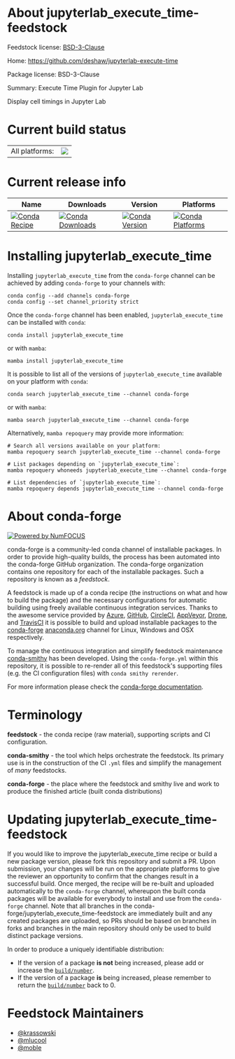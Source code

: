 About jupyterlab_execute_time-feedstock
=======================================

Feedstock license: [BSD-3-Clause](https://github.com/conda-forge/jupyterlab_execute_time-feedstock/blob/main/LICENSE.txt)

Home: https://github.com/deshaw/jupyterlab-execute-time

Package license: BSD-3-Clause

Summary: Execute Time Plugin for Jupyter Lab

Display cell timings in Jupyter Lab

Current build status
====================


<table><tr><td>All platforms:</td>
    <td>
      <a href="https://dev.azure.com/conda-forge/feedstock-builds/_build/latest?definitionId=11684&branchName=main">
        <img src="https://dev.azure.com/conda-forge/feedstock-builds/_apis/build/status/jupyterlab_execute_time-feedstock?branchName=main">
      </a>
    </td>
  </tr>
</table>

Current release info
====================

| Name | Downloads | Version | Platforms |
| --- | --- | --- | --- |
| [![Conda Recipe](https://img.shields.io/badge/recipe-jupyterlab_execute_time-green.svg)](https://anaconda.org/conda-forge/jupyterlab_execute_time) | [![Conda Downloads](https://img.shields.io/conda/dn/conda-forge/jupyterlab_execute_time.svg)](https://anaconda.org/conda-forge/jupyterlab_execute_time) | [![Conda Version](https://img.shields.io/conda/vn/conda-forge/jupyterlab_execute_time.svg)](https://anaconda.org/conda-forge/jupyterlab_execute_time) | [![Conda Platforms](https://img.shields.io/conda/pn/conda-forge/jupyterlab_execute_time.svg)](https://anaconda.org/conda-forge/jupyterlab_execute_time) |

Installing jupyterlab_execute_time
==================================

Installing `jupyterlab_execute_time` from the `conda-forge` channel can be achieved by adding `conda-forge` to your channels with:

```
conda config --add channels conda-forge
conda config --set channel_priority strict
```

Once the `conda-forge` channel has been enabled, `jupyterlab_execute_time` can be installed with `conda`:

```
conda install jupyterlab_execute_time
```

or with `mamba`:

```
mamba install jupyterlab_execute_time
```

It is possible to list all of the versions of `jupyterlab_execute_time` available on your platform with `conda`:

```
conda search jupyterlab_execute_time --channel conda-forge
```

or with `mamba`:

```
mamba search jupyterlab_execute_time --channel conda-forge
```

Alternatively, `mamba repoquery` may provide more information:

```
# Search all versions available on your platform:
mamba repoquery search jupyterlab_execute_time --channel conda-forge

# List packages depending on `jupyterlab_execute_time`:
mamba repoquery whoneeds jupyterlab_execute_time --channel conda-forge

# List dependencies of `jupyterlab_execute_time`:
mamba repoquery depends jupyterlab_execute_time --channel conda-forge
```


About conda-forge
=================

[![Powered by
NumFOCUS](https://img.shields.io/badge/powered%20by-NumFOCUS-orange.svg?style=flat&colorA=E1523D&colorB=007D8A)](https://numfocus.org)

conda-forge is a community-led conda channel of installable packages.
In order to provide high-quality builds, the process has been automated into the
conda-forge GitHub organization. The conda-forge organization contains one repository
for each of the installable packages. Such a repository is known as a *feedstock*.

A feedstock is made up of a conda recipe (the instructions on what and how to build
the package) and the necessary configurations for automatic building using freely
available continuous integration services. Thanks to the awesome service provided by
[Azure](https://azure.microsoft.com/en-us/services/devops/), [GitHub](https://github.com/),
[CircleCI](https://circleci.com/), [AppVeyor](https://www.appveyor.com/),
[Drone](https://cloud.drone.io/welcome), and [TravisCI](https://travis-ci.com/)
it is possible to build and upload installable packages to the
[conda-forge](https://anaconda.org/conda-forge) [anaconda.org](https://anaconda.org/)
channel for Linux, Windows and OSX respectively.

To manage the continuous integration and simplify feedstock maintenance
[conda-smithy](https://github.com/conda-forge/conda-smithy) has been developed.
Using the ``conda-forge.yml`` within this repository, it is possible to re-render all of
this feedstock's supporting files (e.g. the CI configuration files) with ``conda smithy rerender``.

For more information please check the [conda-forge documentation](https://conda-forge.org/docs/).

Terminology
===========

**feedstock** - the conda recipe (raw material), supporting scripts and CI configuration.

**conda-smithy** - the tool which helps orchestrate the feedstock.
                   Its primary use is in the construction of the CI ``.yml`` files
                   and simplify the management of *many* feedstocks.

**conda-forge** - the place where the feedstock and smithy live and work to
                  produce the finished article (built conda distributions)


Updating jupyterlab_execute_time-feedstock
==========================================

If you would like to improve the jupyterlab_execute_time recipe or build a new
package version, please fork this repository and submit a PR. Upon submission,
your changes will be run on the appropriate platforms to give the reviewer an
opportunity to confirm that the changes result in a successful build. Once
merged, the recipe will be re-built and uploaded automatically to the
`conda-forge` channel, whereupon the built conda packages will be available for
everybody to install and use from the `conda-forge` channel.
Note that all branches in the conda-forge/jupyterlab_execute_time-feedstock are
immediately built and any created packages are uploaded, so PRs should be based
on branches in forks and branches in the main repository should only be used to
build distinct package versions.

In order to produce a uniquely identifiable distribution:
 * If the version of a package **is not** being increased, please add or increase
   the [``build/number``](https://docs.conda.io/projects/conda-build/en/latest/resources/define-metadata.html#build-number-and-string).
 * If the version of a package **is** being increased, please remember to return
   the [``build/number``](https://docs.conda.io/projects/conda-build/en/latest/resources/define-metadata.html#build-number-and-string)
   back to 0.

Feedstock Maintainers
=====================

* [@krassowski](https://github.com/krassowski/)
* [@mlucool](https://github.com/mlucool/)
* [@moble](https://github.com/moble/)

